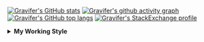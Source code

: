 <!--
**Gravifer/Gravifer** is a ✨ _special_ ✨ repository because its `README.md` (this file) appears on your GitHub profile.

Here are some ideas to get you started:

- 🔭 I’m currently working on ...
- 🌱 I’m currently learning ...
- 👯 I’m looking to collaborate on ...
- 🤔 I’m looking for help with ...
- 💬 Ask me about ...
- 📫 How to reach me: ...
- 😄 Pronouns: ...
- ⚡ Fun fact: ...
-->

<!-- ![Metrics](https://github.com/my-github-user/my-github-user/blob/main/github-metrics.svg) -->

<!-- [![Gravifer's GitHub Streak](https://github-readme-streak-stats.herokuapp.com/?user=Gravifer&theme=default&background=ffffff0a&border=00000000&stroke=80808080&currStreakNum=808080&sideNums=808080&sideLabels=808080&dates=808080)](https://github.com/DenverCoder1/github-readme-streak-stats) -->
<!-- [![Contribution Stats](https://github-contribution-stats.vercel.app/api/?username=Gravifer)](https://github.com/LordDashMe/github-contribution-stats/)  -->
[![Gravifer's GitHub stats](https://github-readme-stats.vercel.app/api?username=Gravifer&theme=default&bg_color=ffffff0a&text_color=808080&hide_border=true&show_icons=true&count_private=true)](https://github.com/anuraghazra/github-readme-stats)
[![Gravifer's github activity graph](https://activity-graph.herokuapp.com/graph?username=Gravifer&bg_color=ffffff0a&color=3080ed&line=5094f0&point=4d72f2&hide_border=true)](https://github.com/ashutosh00710/github-readme-activity-graph)
[![Gravifer's GitHub top langs](https://github-readme-stats.vercel.app/api/top-langs/?username=Gravifer&theme=default&bg_color=ffffff0a&text_color=808080&hide_border=true&show_icons=true&count_private=true&layout=compact)](https://github.com/anuraghazra/github-readme-stats)
[![Gravifer's StackExchange profile](https://stackexchange.com/users/flair/18316138.png?theme=clean)](https://mathematica.stackexchange.com/users/72025)
<!-- [![Visitors](https://visitor-badge.glitch.me/badge?page_id=Gravifer.Gravifer)](https://github.com/Gravifer/) -->

<details>
  <summary>
    <strong>My Working Style</strong><!--<a href="https://wakatime.com/badge/github/Gravifer/Gravifer"><img src="https://wakatime.com/badge/github/Gravifer/Gravifer.svg" alt="time tracker"></a>-->
  </summary>

[![time tracker](https://wakatime.com/badge/github/Gravifer/Gravifer.svg)](https://wakatime.com/badge/github/Gravifer/Gravifer)
<!--START_SECTION:waka-->
![Profile Views](http://img.shields.io/badge/Profile%20Views-11-blue)

![Lines of code](https://img.shields.io/badge/From%20Hello%20World%20I%27ve%20Written-852782%20lines%20of%20code-blue)

**I'm an Early 🐤** 

```text
🌞 Morning    29 commits     ████░░░░░░░░░░░░░░░░░░░░░   16.2% 
🌆 Daytime    84 commits     ███████████░░░░░░░░░░░░░░   46.93% 
🌃 Evening    47 commits     ██████░░░░░░░░░░░░░░░░░░░   26.26% 
🌙 Night      19 commits     ██░░░░░░░░░░░░░░░░░░░░░░░   10.61%

```


📊 **This Week I Spent My Time On** 

```text
💬 Programming Languages: 
Browsing                 21 hrs 7 mins       ████████████░░░░░░░░░░░░░   51.19% 
Julia                    15 hrs 3 mins       █████████░░░░░░░░░░░░░░░░   36.48% 
Markdown                 3 hrs 18 mins       ██░░░░░░░░░░░░░░░░░░░░░░░   8.03% 
Other                    52 mins             ░░░░░░░░░░░░░░░░░░░░░░░░░   2.13% 
Git Config               21 mins             ░░░░░░░░░░░░░░░░░░░░░░░░░   0.88%

🔥 Editors: 
Browser                  21 hrs 7 mins       ████████████░░░░░░░░░░░░░   51.2% 
VS Code                  19 hrs 19 mins      ███████████░░░░░░░░░░░░░░   46.85% 
Word                     34 mins             ░░░░░░░░░░░░░░░░░░░░░░░░░   1.41% 
Powerpoint               13 mins             ░░░░░░░░░░░░░░░░░░░░░░░░░   0.55%

🐱‍💻 Projects: 
CFD2021-G4-Projects      36 hrs 19 mins      ██████████████████████░░░   88.05% 
wakatime-config          1 hr 48 mins        █░░░░░░░░░░░░░░░░░░░░░░░░   4.4% 
queue-sdp                1 hr 40 mins        █░░░░░░░░░░░░░░░░░░░░░░░░   4.05% 
Unknown Project          40 mins             ░░░░░░░░░░░░░░░░░░░░░░░░░   1.65% 
CFD_Julia                38 mins             ░░░░░░░░░░░░░░░░░░░░░░░░░   1.54%

💻 Operating System: 
Windows                  41 hrs 15 mins      █████████████████████████   100.0%

```

**I Mostly Code in Mathematica** 

```text
Mathematica              7 repos             ████████████░░░░░░░░░░░░░   50.0% 
TeX                      2 repos             ███░░░░░░░░░░░░░░░░░░░░░░   14.29% 
MATLAB                   2 repos             ███░░░░░░░░░░░░░░░░░░░░░░   14.29% 
Assembly                 1 repo              █░░░░░░░░░░░░░░░░░░░░░░░░   7.14% 
Python                   1 repo              █░░░░░░░░░░░░░░░░░░░░░░░░   7.14%

```



<!--END_SECTION:waka-->
</details>
